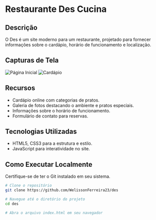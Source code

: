 # Restaurante Des Cucina

## Descrição

O Des é um site moderno para um restaurante, projetado para fornecer informações sobre o cardápio, horário de funcionamento e localização.

## Capturas de Tela

![Página Inicial](./Des-fachada.png)
![Cardápio](screenshots/menu.png)

## Recursos

- Cardápio online com categorias de pratos.
- Galeria de fotos destacando o ambiente e pratos especiais.
- Informações sobre o horário de funcionamento.
- Formulário de contato para reservas.

## Tecnologias Utilizadas

- HTML5, CSS3 para a estrutura e estilo.
- JavaScript para interatividade no site.

## Como Executar Localmente

Certifique-se de ter o Git instalado em seu sistema.

```bash
# Clone o repositório
git clone https://github.com/WelissonFerreira23/des

# Navegue até o diretório do projeto
cd des

# Abra o arquivo index.html em seu navegador

